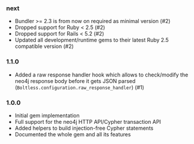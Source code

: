 ### next

* Bundler >= 2.3 is from now on required as minimal version (#2)
* Dropped support for Ruby < 2.5 (#2)
* Dropped support for Rails < 5.2 (#2)
* Updated all development/runtime gems to their latest
  Ruby 2.5 compatible version (#2)

### 1.1.0

* Added a raw response handler hook which allows to check/modify the neo4j
  response body before it gets JSON parsed
  (`Boltless.configuration.raw_response_handler`) (#1)

### 1.0.0

* Initial gem implementation
* Full support for the neo4j HTTP API/Cypher transaction API
* Added helpers to build injection-free Cypher statements
* Documented the whole gem and all its features
